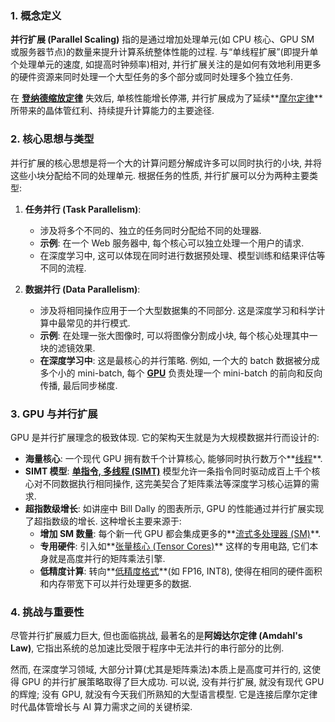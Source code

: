### 1. 概念定义

**并行扩展 (Parallel Scaling)** 指的是通过增加处理单元(如 CPU 核心、GPU SM 或服务器节点)的数量来提升计算系统整体性能的过程. 与“单线程扩展”(即提升单个处理单元的速度, 如提高时钟频率)相对, 并行扩展关注的是如何有效地利用更多的硬件资源来同时处理一个大型任务的多个部分或同时处理多个独立任务. 

在 **[登纳德缩放定律](./Lecture5-Dennard-Scaling.md)** 失效后, 单核性能增长停滞, 并行扩展成为了延续**[摩尔定律](./Lecture5-Scaling-Laws.md)**所带来的晶体管红利、持续提升计算能力的主要途径. 

### 2. 核心思想与类型

并行扩展的核心思想是将一个大的计算问题分解成许多可以同时执行的小块, 并将这些小块分配给不同的处理单元. 根据任务的性质, 并行扩展可以分为两种主要类型:

1.  **任务并行 (Task Parallelism)**:
    - 涉及将多个不同的、独立的任务同时分配给不同的处理器. 
    - **示例**: 在一个 Web 服务器中, 每个核心可以独立处理一个用户的请求. 
    - 在深度学习中, 这可以体现在同时进行数据预处理、模型训练和结果评估等不同的流程. 

2.  **数据并行 (Data Parallelism)**:
    - 涉及将相同操作应用于一个大型数据集的不同部分. 这是深度学习和科学计算中最常见的并行模式. 
    - **示例**: 在处理一张大图像时, 可以将图像分割成小块, 每个核心处理其中一块的滤镜效果. 
    - **在深度学习中**: 这是最核心的并行策略. 例如, 一个大的 batch 数据被分成多个小的 mini-batch, 每个 **[GPU](./Lecture5-GPU-Architecture.md)** 负责处理一个 mini-batch 的前向和反向传播, 最后同步梯度. 

### 3. GPU 与并行扩展

GPU 是并行扩展理念的极致体现. 它的架构天生就是为大规模数据并行而设计的:

- **海量核心**: 一个现代 GPU 拥有数千个计算核心, 能够同时执行数万个**[线程](./Lecture5-GPU-Execution-Model.md)**. 
- **SIMT 模型**: **[单指令, 多线程 (SIMT)](./Lecture5-SIMT.md)** 模型允许一条指令同时驱动成百上千个核心对不同数据执行相同操作, 这完美契合了矩阵乘法等深度学习核心运算的需求. 
- **超指数级增长**: 如讲座中 Bill Dally 的图表所示, GPU 的性能通过并行扩展实现了超指数级的增长. 这种增长主要来源于:
    - **增加 SM 数量**: 每个新一代 GPU 都会集成更多的**[流式多处理器 (SM)](./Lecture5-Streaming-Multiprocessor.md)**. 
    - **专用硬件**: 引入如**[张量核心 (Tensor Cores)](./Lecture5-Tensor-Cores.md)** 这样的专用电路, 它们本身就是高度并行的矩阵乘法引擎. 
    - **低精度计算**: 转向**[低精度格式](./Lecture5-Low-Precision-Computation.md)**(如 FP16, INT8), 使得在相同的硬件面积和内存带宽下可以并行处理更多的数据. 

### 4. 挑战与重要性

尽管并行扩展威力巨大, 但也面临挑战, 最著名的是**阿姆达尔定律 (Amdahl's Law)**, 它指出系统的总加速比受限于程序中无法并行的串行部分的比例. 

然而, 在深度学习领域, 大部分计算(尤其是矩阵乘法)本质上是高度可并行的, 这使得 GPU 的并行扩展策略取得了巨大成功. 可以说, 没有并行扩展, 就没有现代 GPU 的辉煌; 没有 GPU, 就没有今天我们所熟知的大型语言模型. 它是连接后摩尔定律时代晶体管增长与 AI 算力需求之间的关键桥梁. 